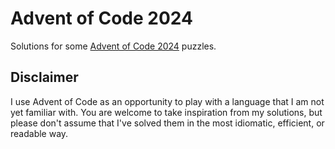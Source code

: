 # Advent of Code 2024

Solutions for some [Advent of Code 2024](https://adventofcode.com/2024) puzzles.

## Disclaimer

I use Advent of Code as an opportunity to play with a language that I am not yet familiar with. You are welcome to take
inspiration from my solutions, but please don't assume that I've solved them in the most idiomatic, efficient, or
readable way.
